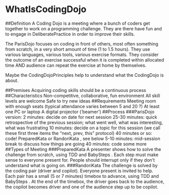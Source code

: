 # WhatIsCodingDojo
##Definition
A Coding Dojo is a meeting where a bunch of coders get together to work on a programming challenge. They are there have fun and to engage in DeliberatePractice in order to improve their skills.

The ParisDojo focuses on coding in front of others, most often something from scratch, in a very short amount of time (1 to 1.5 hours). They use various languages, various tools, various exercise formats. They consider the outcome of an exercise successful when it is completed within allocated time AND audience can repeat the exercise at home by themselves.

Maybe the CodingDojoPrinciples help to understand what the CodingDojo is about.

##Premises
Acquiring coding skills should be a continuous process
##Characteristics
Non-competitive, collaborative, fun environment
All skill levels are welcome
Safe to try new ideas
##Requirements
Meeting room with enough seats (typical attendance varies between 5 and 20 ?)
At least one PC or laptop
A digital projector (‘beamer’)
##Process
###ParisDojo version:
2 minutes: decide on date for next session
25-30 minutes: quick retrospective of the previous session; what went well, what was interesting, what was frustrating
10 minutes: decide on a topic for this session (we call these first three items the “next, prev, this” protocol)
40 minutes or so: code! PreparedKata or RandoriKata , see below
5-10 minutes: mid-session break to discuss how things are going
40 minutes: code some more
##Types of Meeting
###PreparedKata
A presenter shows how to solve the challenge from scratch, using TDD and BabySteps .
Each step must make sense to everyone present for.
People should interrupt only if they don’t understand what is going on.
###RandoriKata
The challenge is solved by the coding pair (driver and copilot).
Everyone present is invited to help.
Each pair has a small (5 or 7 minutes) timebox to advance, using TDD and BabySteps .
At the end of the timebox, the driver goes back to the audience, the copilot becomes driver and one of the audience step up to be copilot.
